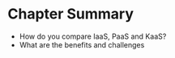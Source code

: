 # Chapter Summary

* How do you compare IaaS, PaaS and KaaS?
* What are the benefits and challenges 



